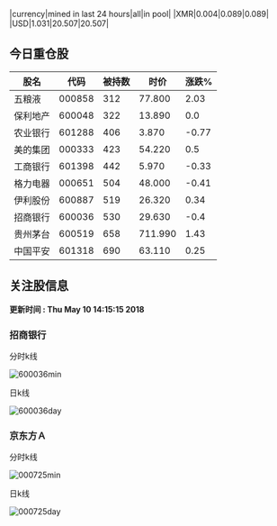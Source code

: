|currency|mined in last 24 hours|all|in pool|
|XMR|0.004|0.089|0.089|
|USD|1.031|20.507|20.507|

## 今日重仓股 

|股名|代码|被持数|时价|涨跌%|
|---|---|---|---|---|
|五粮液|000858|312|77.800|2.03|
|保利地产|600048|322|13.890|0.0|
|农业银行|601288|406|3.870|-0.77|
|美的集团|000333|423|54.220|0.5|
|工商银行|601398|442|5.970|-0.33|
|格力电器|000651|504|48.000|-0.41|
|伊利股份|600887|519|26.320|0.34|
|招商银行|600036|530|29.630|-0.4|
|贵州茅台|600519|658|711.990|1.43|
|中国平安|601318|690|63.110|0.25|

## 关注股信息
**更新时间 : Thu May 10 14:15:15 2018**
### 招商银行 
分时k线

![600036min](http://image.sinajs.cn/newchart/min/n/sh600036.gif)

日k线

![600036day](http://image.sinajs.cn/newchart/daily/n/sh600036.gif)

### 京东方Ａ 
分时k线

![000725min](http://image.sinajs.cn/newchart/min/n/sz000725.gif)

日k线

![000725day](http://image.sinajs.cn/newchart/daily/n/sz000725.gif)
